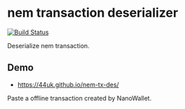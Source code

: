 # nem transaction deserializer

[![Build Status](https://travis-ci.org/44uk/nem-tx-des.svg?branch=master)](https://travis-ci.org/44uk/nem-tx-des)

Deserialize nem transaction.

## Demo

* [https://44uk\.github\.io/nem\-tx\-des/](https://44uk.github.io/nem-tx-des/)

Paste a offline transaction created by NanoWallet.
